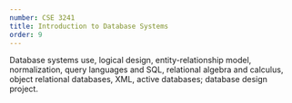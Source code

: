 ```yaml
---
number: CSE 3241
title: Introduction to Database Systems
order: 9
---
```

Database systems use, logical design, entity-relationship model, normalization, query languages and SQL, relational algebra and calculus, object relational databases, XML, active databases; database design project.